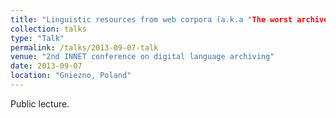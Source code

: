 ```yaml
---
title: "Linguistic resources from web corpora (a.k.a "The worst archive ever")"
collection: talks
type: "Talk"
permalink: /talks/2013-09-07-talk
venue: "2nd INNET conference on digital language archiving"
date: 2013-09-07
location: "Gniezno, Poland"
---
```


Public lecture.
